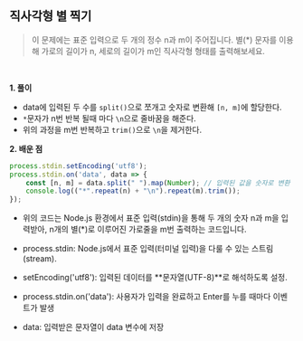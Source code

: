 ## 직사각형 별 찍기
> 이 문제에는 표준 입력으로 두 개의 정수 n과 m이 주어집니다.
별(*) 문자를 이용해 가로의 길이가 n, 세로의 길이가 m인 직사각형 형태를 출력해보세요.

<br>

**1. 풀이**

- data에 입력된 두 수를 `split()`으로 쪼개고 숫자로 변환해 `[n, m]`에 할당한다.
- `*`문자가 n번 반복 될때 마다 `\n`으로 줄바꿈을 해준다.
- 위의 과정을 m번 반복하고 `trim()`으로 `\n`을 제거한다.

**2. 배운 점**
```javascript
process.stdin.setEncoding('utf8');
process.stdin.on('data', data => {
    const [n, m] = data.split(" ").map(Number); // 입력된 값을 숫자로 변환
    console.log(("*".repeat(n) + "\n").repeat(m).trim());
});
```
- 위의 코드는 Node.js 환경에서 표준 입력(stdin)을 통해 두 개의 숫자 n과 m을 입력받아, n개의 별(*)로 이루어진 가로줄을 m번 출력하는 코드입니다.

- process.stdin: Node.js에서 표준 입력(터미널 입력)을 다룰 수 있는 스트림(stream).
- setEncoding('utf8'): 입력된 데이터를 **문자열(UTF-8)**로 해석하도록 설정.
- process.stdin.on('data'): 사용자가 입력을 완료하고 Enter를 누를 때마다 이벤트가 발생
- data: 입력받은 문자열이 data 변수에 저장
